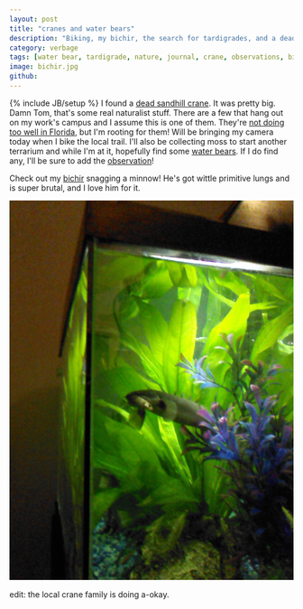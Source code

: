 ```yaml
---
layout: post
title: "cranes and water bears"
description: "Biking, my bichir, the search for tardigrades, and a dead crane."
category: verbage
tags: [water bear, tardigrade, nature, journal, crane, observations, bichir]
image: bichir.jpg
github: 
---
```

{% include JB/setup %}
I found a [dead sandhill crane](http://www.inaturalist.org/observations/284624). It was pretty big. Damn Tom, that's some real naturalist stuff. There are a few that hang out on my work's campus and I assume this is one of them. They're [not doing too well in Florida](https://en.wikipedia.org/wiki/Sandhill_Crane#Status_and_conservation), but I'm rooting for them! Will be bringing my camera today when I bike the local trail. I'll also be collecting moss to start another terrarium and while I'm at it, hopefully find some [water bears](https://en.wikipedia.org/wiki/Tardigrade). If I do find any, I'll be sure to add the [observation](http://www.inaturalist.org/observations?taxon_id=124337)! 

Check out my [bichir](https://en.wikipedia.org/wiki/Polypterus_senegalus) snagging a minnow! He's got wittle primitive lungs and is super brutal, and I love him for it.

<img src="/images/bichir.jpg" />

edit: the local crane family is doing a-okay.
